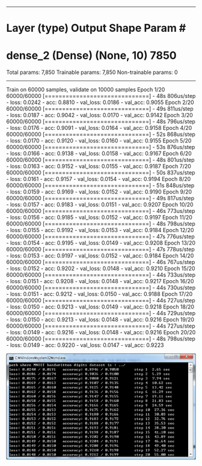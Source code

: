 _________________________________________________________________
Layer (type)                 Output Shape              Param #   
=================================================================
dense_2 (Dense)              (None, 10)                7850      
=================================================================
Total params: 7,850
Trainable params: 7,850
Non-trainable params: 0
_________________________________________________________________
Train on 60000 samples, validate on 10000 samples
Epoch 1/20
60000/60000 [==============================] - 48s 806us/step - loss: 0.0242 - acc: 0.8810 - val_loss: 0.0186 - val_acc: 0.9055
Epoch 2/20
60000/60000 [==============================] - 49s 811us/step - loss: 0.0187 - acc: 0.9042 - val_loss: 0.0170 - val_acc: 0.9142
Epoch 3/20
60000/60000 [==============================] - 48s 796us/step - loss: 0.0176 - acc: 0.9091 - val_loss: 0.0164 - val_acc: 0.9158
Epoch 4/20
60000/60000 [==============================] - 52s 868us/step - loss: 0.0170 - acc: 0.9120 - val_loss: 0.0160 - val_acc: 0.9155
Epoch 5/20
60000/60000 [==============================] - 53s 876us/step - loss: 0.0166 - acc: 0.9138 - val_loss: 0.0158 - val_acc: 0.9167
Epoch 6/20
60000/60000 [==============================] - 48s 801us/step - loss: 0.0163 - acc: 0.9152 - val_loss: 0.0155 - val_acc: 0.9187
Epoch 7/20
60000/60000 [==============================] - 50s 837us/step - loss: 0.0161 - acc: 0.9157 - val_loss: 0.0154 - val_acc: 0.9194
Epoch 8/20
60000/60000 [==============================] - 51s 848us/step - loss: 0.0159 - acc: 0.9169 - val_loss: 0.0152 - val_acc: 0.9190
Epoch 9/20
60000/60000 [==============================] - 49s 817us/step - loss: 0.0157 - acc: 0.9183 - val_loss: 0.0151 - val_acc: 0.9207
Epoch 10/20
60000/60000 [==============================] - 46s 773us/step - loss: 0.0156 - acc: 0.9185 - val_loss: 0.0152 - val_acc: 0.9197
Epoch 11/20
60000/60000 [==============================] - 48s 798us/step - loss: 0.0155 - acc: 0.9192 - val_loss: 0.0153 - val_acc: 0.9184
Epoch 12/20
60000/60000 [==============================] - 47s 776us/step - loss: 0.0154 - acc: 0.9195 - val_loss: 0.0149 - val_acc: 0.9208
Epoch 13/20
60000/60000 [==============================] - 47s 778us/step - loss: 0.0153 - acc: 0.9197 - val_loss: 0.0152 - val_acc: 0.9184
Epoch 14/20
60000/60000 [==============================] - 46s 767us/step - loss: 0.0152 - acc: 0.9202 - val_loss: 0.0148 - val_acc: 0.9210
Epoch 15/20
60000/60000 [==============================] - 44s 733us/step - loss: 0.0151 - acc: 0.9208 - val_loss: 0.0148 - val_acc: 0.9217
Epoch 16/20
60000/60000 [==============================] - 44s 730us/step - loss: 0.0151 - acc: 0.9212 - val_loss: 0.0150 - val_acc: 0.9188
Epoch 17/20
60000/60000 [==============================] - 44s 727us/step - loss: 0.0150 - acc: 0.9213 - val_loss: 0.0149 - val_acc: 0.9218
Epoch 18/20
60000/60000 [==============================] - 44s 729us/step - loss: 0.0150 - acc: 0.9213 - val_loss: 0.0148 - val_acc: 0.9216
Epoch 19/20
60000/60000 [==============================] - 44s 727us/step - loss: 0.0149 - acc: 0.9216 - val_loss: 0.0148 - val_acc: 0.9216
Epoch 20/20
60000/60000 [==============================] - 48s 798us/step - loss: 0.0149 - acc: 0.9220 - val_loss: 0.0147 - val_acc: 0.9223

![result](/History/Perceptron/result.png)